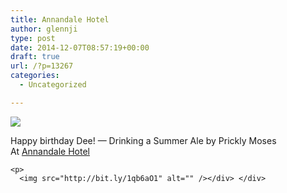 ```yaml
---
title: Annandale Hotel
author: glennji
type: post
date: 2014-12-07T08:57:19+00:00
draft: true
url: /?p=13267
categories:
  - Uncategorized

---
```

<div>
  <img src='https://irs2.4sqi.net/img/general/original/5188625_s2lUe1N12FUPygFXumTDLVpmxtPYKb17rRcOfaqdU6o.jpg' style='max-width:600px;' /></p> 
  
  <div>
    Happy birthday Dee! — Drinking a Summer Ale by Prickly Moses<br /> At <a href="http://4sq.com/6UojpY">Annandale Hotel</a></p> 
    
    <p>
      <img src="http://bit.ly/1qb6aO1" alt="" /></div> </div>
